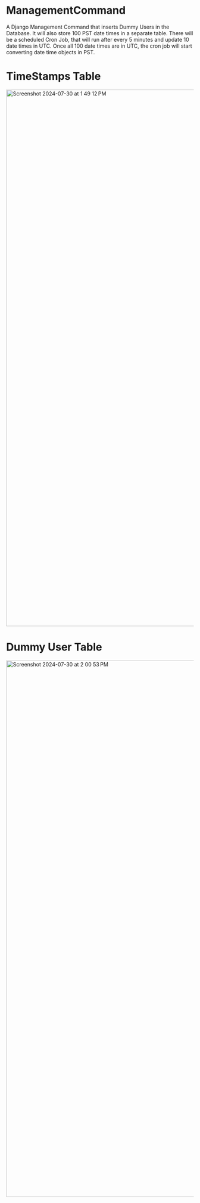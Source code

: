 # ManagementCommand
A Django Management Command that inserts Dummy Users in the Database. It will also store 100 PST date times in a separate table. There will be a scheduled Cron Job, that will run after every 5 minutes and update 10 date times in UTC. Once all 100 date times are in UTC, the cron job will start converting date time objects in PST. 

# TimeStamps Table

<img width="1440" alt="Screenshot 2024-07-30 at 1 49 12 PM" src="https://github.com/user-attachments/assets/678c0a36-b606-49b0-9c3f-903c50a59cf6">

# Dummy User Table

<img width="1440" alt="Screenshot 2024-07-30 at 2 00 53 PM" src="https://github.com/user-attachments/assets/81421628-de67-478e-b2e7-397dc497e1e5">
